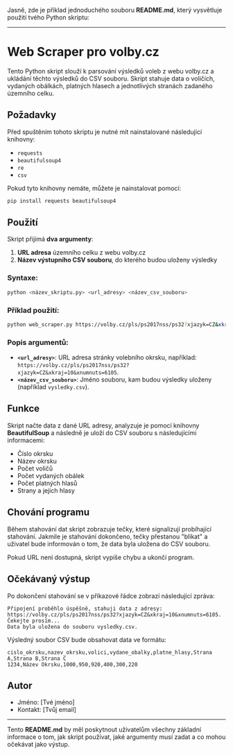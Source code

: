 Jasně, zde je příklad jednoduchého souboru **README.md**, který vysvětluje použití tvého Python skriptu:

---

# Web Scraper pro volby.cz

Tento Python skript slouží k parsování výsledků voleb z webu volby.cz a ukládání těchto výsledků do CSV souboru. Skript stahuje data o voličích, vydaných obálkách, platných hlasech a jednotlivých stranách zadaného územního celku.

## Požadavky

Před spuštěním tohoto skriptu je nutné mít nainstalované následující knihovny:

- `requests`
- `beautifulsoup4`
- `re`
- `csv`

Pokud tyto knihovny nemáte, můžete je nainstalovat pomocí:

```bash
pip install requests beautifulsoup4
```

## Použití

Skript přijímá **dva argumenty**:

1. **URL adresa** územního celku z webu volby.cz
2. **Název výstupního CSV souboru**, do kterého budou uloženy výsledky

### Syntaxe:

```bash
python <název_skriptu.py> <url_adresy> <název_csv_souboru>
```

### Příklad použití:

```bash
python web_scraper.py https://volby.cz/pls/ps2017nss/ps32?xjazyk=CZ&xkraj=10&xnumnuts=6105 vysledky.csv
```

### Popis argumentů:
- **`<url_adresy>`**: URL adresa stránky volebního okrsku, například: `https://volby.cz/pls/ps2017nss/ps32?xjazyk=CZ&xkraj=10&xnumnuts=6105`.
- **`<název_csv_souboru>`**: Jméno souboru, kam budou výsledky uloženy (například `vysledky.csv`).

## Funkce

Skript načte data z dané URL adresy, analyzuje je pomocí knihovny **BeautifulSoup** a následně je uloží do CSV souboru s následujícími informacemi:

- Číslo okrsku
- Název okrsku
- Počet voličů
- Počet vydaných obálek
- Počet platných hlasů
- Strany a jejich hlasy

## Chování programu

Během stahování dat skript zobrazuje tečky, které signalizují probíhající stahování. Jakmile je stahování dokončeno, tečky přestanou "blikat" a uživatel bude informován o tom, že data byla uložena do CSV souboru.

Pokud URL není dostupná, skript vypíše chybu a ukončí program.

## Očekávaný výstup

Po dokončení stahování se v příkazové řádce zobrazí následující zpráva:

```
Připojení proběhlo úspěšně, stahuji data z adresy: https://volby.cz/pls/ps2017nss/ps32?xjazyk=CZ&xkraj=10&xnumnuts=6105. 
Čekejte prosím...
Data byla uložena do souboru vysledky.csv.
```

Výsledný soubor CSV bude obsahovat data ve formátu:

```
cislo_okrsku,nazev_okrsku,volici,vydane_obalky,platne_hlasy,Strana A,Strana B,Strana C
1234,Název Okrsku,1000,950,920,400,300,220
```

## Autor

- Jméno: [Tvé jméno]
- Kontakt: [Tvůj email]

---

Tento **README.md** by měl poskytnout uživatelům všechny základní informace o tom, jak skript používat, jaké argumenty musí zadat a co mohou očekávat jako výstup.
